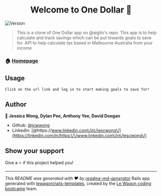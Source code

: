<h1 align="center">Welcome to One Dollar 👋</h1>
<p>
  <img alt="Version" src="https://img.shields.io/badge/version-clone-blue.svg?cacheSeconds=2592000" />
</p>

> This is a clone of One Dollar app on @aigito's repo. 
> This app is to help calculate and track savings which can be put towards goals to save for. 
> API to help calculate tax based in Melbourne Australia from your income


### 🏠 [Homepage](http://www.savewithonedollar-domain.fun/)

## Usage

```sh
Click on the url link and log in to start making goals to save for!
```

## Author

👤 **Jessica Wong, Dylan Pee, Anthony Yee, David Deegan**

* Github: [@jcwwong](https://github.com/jcwwong)
* LinkedIn: [@https:\/\/www.linkedin.com\/in\/jescwong\/](https://linkedin.com/in/https:\/\/www.linkedin.com\/in\/jescwong\/)

## Show your support

Give a ⭐️ if this project helped you!

***
_This README was generated with ❤️  by [readme-md-generator](https://github.com/kefranabg/readme-md-generator)_
Rails app generated with [lewagon/rails-templates](https://github.com/lewagon/rails-templates), created by the [Le Wagon coding bootcamp](https://www.lewagon.com) team.
